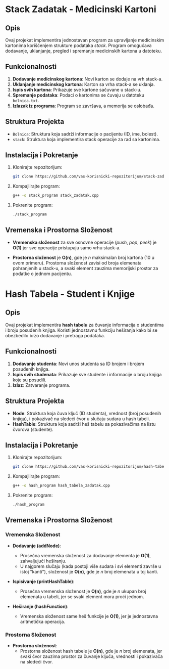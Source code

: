 # Stack Zadatak - Medicinski Kartoni

## Opis

Ovaj projekat implementira jednostavan program za upravljanje medicinskim kartonima korišćenjem strukture podataka *stack*. Program omogućava dodavanje, uklanjanje, pregled i spremanje medicinskih kartona u datoteku.

## Funkcionalnosti

1. **Dodavanje medicinskog kartona**: Novi karton se dodaje na vrh stack-a.
2. **Uklanjanje medicinskog kartona**: Karton sa vrha stack-a se uklanja.
3. **Ispis svih kartona**: Prikazuje sve kartone sačuvane u stack-u.
4. **Spremanje podataka**: Podaci o kartonima se čuvaju u datoteku `bolnica.txt`.
5. **Izlazak iz programa**: Program se završava, a memorija se oslobađa.

## Struktura Projekta

- `Bolnica`: Struktura koja sadrži informacije o pacijentu (ID, ime, bolest).
- `stack`: Struktura koja implementira stack operacije za rad sa kartonima.

## Instalacija i Pokretanje

1. Klonirajte repozitorijum:
    ```bash
    git clone https://github.com/vas-korisnicki-repozitorijum/stack-zadatak.git
    ```
2. Kompajlirajte program:
    ```bash
    g++ -o stack_program stack_zadatak.cpp
    ```
3. Pokrenite program:
    ```bash
    ./stack_program
    ```

## Vremenska i Prostorna Složenost

- **Vremenska složenost** za sve osnovne operacije (*push*, *pop*, *peek*) je **O(1)** jer sve operacije pristupaju samo vrhu stack-a.
  
- **Prostorna složenost** je **O(n)**, gde je *n* maksimalan broj kartona (10 u ovom primeru). Prostorna složenost zavisi od broja elemenata pohranjenih u stack-u, a svaki element zauzima memorijski prostor za podatke o jednom pacijentu.

# Hash Tabela - Student i Knjige

## Opis

Ovaj projekat implementira **hash tabelu** za čuvanje informacija o studentima i broju posuđenih knjiga. Koristi jednostavnu funkciju heširanja kako bi se obezbedilo brzo dodavanje i pretraga podataka.

## Funkcionalnosti

1. **Dodavanje studenta**: Novi unos studenta sa ID brojem i brojem posuđenih knjiga.
2. **Ispis svih studenata**: Prikazuje sve studente i informacije o broju knjiga koje su posudili.
3. **Izlaz**: Zatvaranje programa.

## Struktura Projekta

- **Node**: Struktura koja čuva ključ (ID studenta), vrednost (broj posuđenih knjiga), i pokazivač na sledeći čvor u slučaju sudara u hash tabeli.
- **HashTable**: Struktura koja sadrži heš tabelu sa pokazivačima na listu čvorova (studente).

## Instalacija i Pokretanje

1. Klonirajte repozitorijum:
    ```bash
    git clone https://github.com/vas-korisnicki-repozitorijum/hash-tabela-zadatak.git
    ```
2. Kompajlirajte program:
    ```bash
    g++ -o hash_program hash_tabela_zadatak.cpp
    ```
3. Pokrenite program:
    ```bash
    ./hash_program
    ```

## Vremenska i Prostorna Složenost

### Vremenska Složenost

- **Dodavanje (addNode)**: 
    - Prosečna vremenska složenost za dodavanje elementa je **O(1)**, zahvaljujući heširanju.
    - U najgorem slučaju (kada postoji više sudara i svi elementi završe u istoj "kanti"), složenost je **O(n)**, gde je *n* broj elemenata u toj kanti.

- **Ispisivanje (printHashTable)**:
    - Prosečna vremenska složenost je **O(n)**, gde je *n* ukupan broj elemenata u tabeli, jer se svaki element mora proći jednom.

- **Heširanje (hashFunction)**:
    - Vremenska složenost same heš funkcije je **O(1)**, jer je jednostavna aritmetička operacija.

### Prostorna Složenost

- **Prostorna složenost**:
    - Prostorna složenost hash tabele je **O(n)**, gde je *n* broj elemenata, jer svaki čvor zauzima prostor za čuvanje ključa, vrednosti i pokazivača na sledeći čvor.

